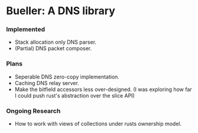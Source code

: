 Bueller: A DNS library
======================

### Implemented

* Stack allocation only DNS parser.
* (Partial) DNS packet composer.

### Plans

* Seperable DNS zero-copy implementation.
* Caching DNS relay server.
* Make the bitfield accessors less over-designed. (I was exploring how far I could push rust's abstraction over the slice API)

### Ongoing Research

* How to work with views of collections under rusts ownership model.

